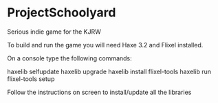 # ProjectSchoolyard
Serious indie game for the KJRW

To build and run the game you will need Haxe 3.2 and Flixel installed.

On a console type the following commands:

haxelib selfupdate
haxelib upgrade
haxelib install flixel-tools
haxelib run flixel-tools setup

Follow the instructions on screen to install/update all the libraries